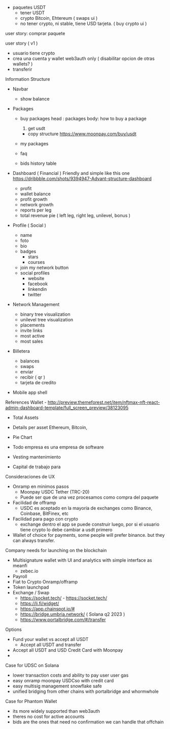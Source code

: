 - paquetes USDT
  - tener USDT
  - crypto Bitcoin, Ehtereum ( swaps ui )
  - no tener crypto, ni stable, tiene USD tarjeta. ( buy crypto ui )

user story: comprar paquete

user story ( v1 )

- usuario tiene crypto
- crea una cuenta y wallet web3auth only ( disabilitar opcion de otras wallets? )
- transferir

Information Structure

- Navbar

  - show balance

- Packages

  - buy packages
    head : packages
    body: how to buy a package

    1. get usdt

    - copy structure https://www.moonpay.com/buy/usdt

  - my packages
  - faq
  - bids history table

- Dashboard ( Financial )
  Friendly and simple like this one https://dribbble.com/shots/9394947-Advant-structure-dashboard

  - profit
  - wallet balance
  - profit growth
  - network growth
  - reports per leg
  - total revenue pie ( left leg, right leg, unilevel, bonus )

- Profile ( Social )

  - name
  - foto
  - bio
  - badges
    - stars
    - courses
  - join my network button
  - social profiles
    - website
    - facebook
    - linkendin
    - twitter

- Network Management

  - binary tree visualization
  - unilevel tree visualization
  - placements
  - invite links
  - most active
  - most sales

- Billetera

  - balances
  - swaps
  - enviar
  - recibir ( qr )
  - tarjeta de credito

- Mobile app shell

References
Wallet - http://preview.themeforest.net/item/nftmax-nft-react-admin-dashboard-template/full_screen_preview/38123095

- Total Assets
- Details per asset Ethereum, Bitcoin,
- Pie Chart

- Todo empresa es una empresa de software
- Vesting mantenimiento
- Capital de trabajo para

Consideraciones de UX

- Onramp en minimos pasos
  - Moonpay USDC Tether (TRC-20)
  - Puede ser que de una vez procesamos como compra del paquete
- Facilidad de offramp
  - USDC es aceptado en la mayoría de exchanges como Binance, Coinbase, BitFinex, etc
- Facilidad para pago con crypto
  - exchange dentro el app se puede construir luego, por si el usuario tiene crypto lo debe cambiar a usdt primero
- Wallet of choice for payments, some people will prefer binance. but they can always transfer.

Company needs for launching on the blockchain

- Multisignature wallet with UI and analytics
  with simple interface as meanfi
  - zebec.io
- Payroll
- Fiat to Crypto Onramp/offramp
- Token launchpad
- Exchange / Swap
  - https://socket.tech/ - https://socket.tech/
  - https://li.fi/widget/
  - https://app.chainspot.io/#
  - https://bridge.umbria.network/ ( Solana q2 2023 )
  - https://www.portalbridge.com/#/transfer

Options

- Fund your wallet vs accept all USDT
  - Accept all USDT and transfer
- Accept all USDT and USD Credit Card with Moonpay
-

Case for UDSC on Solana

- lower transaction costs and ability to pay user user gas
- easy onramp moonpay USDCso with credit card
- easy multisig management snowflake safe
- unified bridging from other chains with portalbridge and whormwhole

Case for Phantom Wallet

- its more widely supported than web3auth
- theres no cost for active accounts
- bids are the ones that need no confirmation we can handle that offchain

